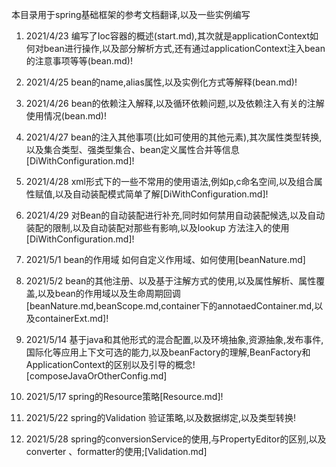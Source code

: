 本目录用于spring基础框架的参考文档翻译,以及一些实例编写
1) 2021/4/23 编写了Ioc容器的概述(start.md),其次就是applicationContext如何对bean进行操作,以及部分解析方式,还有通过applicationContext注入bean的注意事项等等(bean.md)!
2) 2021/4/25 bean的name,alias属性,以及实例化方式等解释(bean.md)!

3) 2021/4/26 bean的依赖注入解释,以及循环依赖问题,以及依赖注入有关的注解使用情况(bean.md)!

4) 2021/4/27 bean的注入其他事项(比如可使用的其他元素),其次属性类型转换,以及集合类型、强类型集合、bean定义属性合并等信息[DiWithConfiguration.md]!

5) 2021/4/28 xml形式下的一些不常用的使用语法,例如p,c命名空间,以及组合属性赋值,以及自动装配模式简单了解[DiWithConfiguration.md]!

6) 2021/4/29 对Bean的自动装配进行补充,同时如何禁用自动装配候选,以及自动装配的限制,以及自动装配对那些有影响,以及lookup 方法注入的使用[DiWithConfiguration.md]!

7) 2021/5/1 bean的作用域 如何自定义作用域、如何使用[beanNature.md]

8) 2021/5/2 bean的其他注册、以及基于注解方式的使用,以及属性解析、属性覆盖,以及bean的作用域以及生命周期回调[beanNature.md,beanScope.md,container下的annotaedContainer.md,以及containerExt.md]!

9) 2021/5/14 基于java和其他形式的混合配置,以及环境抽象,资源抽象,发布事件,国际化等应用上下文可选的能力,以及beanFactory的理解,BeanFactory和ApplicationContext的区别以及引导的概念![composeJavaOrOtherConfig.md]

10) 2021/5/17 spring的Resource策略[Resource.md]!
11) 2021/5/22 spring的Validation 验证策略,以及数据绑定,以及类型转换!
12) 2021/5/28 spring的conversionService的使用,与PropertyEditor的区别,以及converter 、formatter的使用;[Validation.md]

